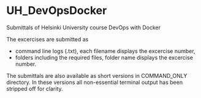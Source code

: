 # UH_DevOpsDocker
Submittals of Helsinki University course DevOps with Docker

The excercises are submitted as
- command line logs (.txt), each filename displays the excercise number,
- folders including the required files, folder name displays the excercise number.

The submittals are also available as short versions in COMMAND_ONLY directory. 
In these versions all non-essential terminal output has been stripped off for clarity.
